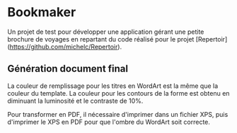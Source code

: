 # Bookmaker

Un projet de test pour développer une application gérant une petite brochure de
voyages en repartant du code réalisé pour le projet [Repertoir]
(https://github.com/michelc/Repertoir).


## Génération document final

La couleur de remplissage pour les titres en WordArt est la même que la couleur
du template. La couleur pour les contours de la forme est obtenu en diminuant la
luminosité et le contraste de 10%.

Pour transformer en PDF, il nécessaire d'imprimer dans un fichier XPS, puis
d'imprimer le XPS en PDF pour que l'ombre du WordArt soit correcte.
